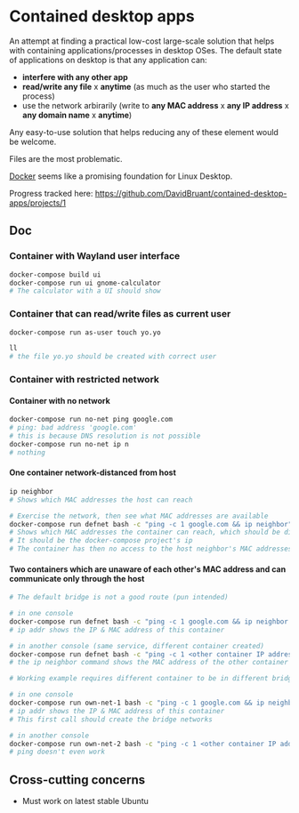 # Contained desktop apps

An attempt at finding a practical low-cost large-scale solution that helps with containing applications/processes in desktop OSes.
The default state of applications on desktop is that any application can: 
- **interfere with any other app**
- **read/write any file** x **anytime** (as much as the user who started the process)
- use the network arbirarily (write to **any MAC address** x **any IP address** x **any domain name** x **anytime**)

Any easy-to-use solution that helps reducing any of these element would be welcome.

Files are the most problematic.

[Docker](http://docker.io/) seems like a promising foundation for Linux Desktop.

Progress tracked here: https://github.com/DavidBruant/contained-desktop-apps/projects/1

## Doc

### Container with Wayland user interface

```sh
docker-compose build ui
docker-compose run ui gnome-calculator
# The calculator with a UI should show
```

### Container that can read/write files as current user

```sh
docker-compose run as-user touch yo.yo

ll
# the file yo.yo should be created with correct user
```

### Container with restricted network

#### Container with no network

```sh
docker-compose run no-net ping google.com
# ping: bad address 'google.com' 
# this is because DNS resolution is not possible
docker-compose run no-net ip n
# nothing
```


#### One container network-distanced from host

```sh
ip neighbor
# Shows which MAC addresses the host can reach

# Exercise the network, then see what MAC addresses are available
docker-compose run defnet bash -c "ping -c 1 google.com && ip neighbor"
# Shows which MAC addresses the container can reach, which should be different than the host 
# It should be the docker-compose project's ip
# The container has then no access to the host neighbor's MAC addresses
```


#### Two containers which are unaware of each other's MAC address and can communicate only through the host

```sh
# The default bridge is not a good route (pun intended)

# in one console
docker-compose run defnet bash -c "ping -c 1 google.com && ip neighbor && ip addr && sleep infinity"
# ip addr shows the IP & MAC address of this container

# in another console (same service, different container created)
docker-compose run defnet bash -c "ping -c 1 <other container IP address> && ip neighbor && sleep infinity"
# the ip neighbor command shows the MAC address of the other container proving it's within reach
```

```sh
# Working example requires different container to be in different bridge networks

# in one console
docker-compose run own-net-1 bash -c "ping -c 1 google.com && ip neighbor && ip addr && sleep infinity"
# ip addr shows the IP & MAC address of this container
# This first call should create the bridge networks

# in another console
docker-compose run own-net-2 bash -c "ping -c 1 <other container IP address> && ip neighbor && sleep infinity"
# ping doesn't even work
```




## Cross-cutting concerns

- Must work on latest stable Ubuntu
